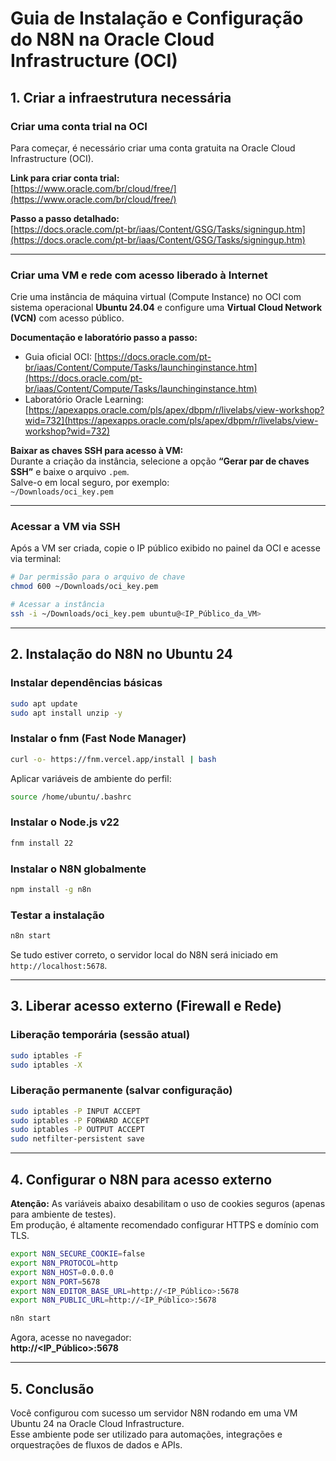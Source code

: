 # Guia de Instalação e Configuração do N8N na Oracle Cloud Infrastructure (OCI)

## 1. Criar a infraestrutura necessária

### Criar uma conta trial na OCI

Para começar, é necessário criar uma conta gratuita na Oracle Cloud Infrastructure (OCI).

**Link para criar conta trial:**  
[https://www.oracle.com/br/cloud/free/](https://www.oracle.com/br/cloud/free/)

**Passo a passo detalhado:**  
[https://docs.oracle.com/pt-br/iaas/Content/GSG/Tasks/signingup.htm](https://docs.oracle.com/pt-br/iaas/Content/GSG/Tasks/signingup.htm)

---

### Criar uma VM e rede com acesso liberado à Internet

Crie uma instância de máquina virtual (Compute Instance) no OCI com sistema operacional **Ubuntu 24.04** e configure uma **Virtual Cloud Network (VCN)** com acesso público.

**Documentação e laboratório passo a passo:**  
- Guia oficial OCI: [https://docs.oracle.com/pt-br/iaas/Content/Compute/Tasks/launchinginstance.htm](https://docs.oracle.com/pt-br/iaas/Content/Compute/Tasks/launchinginstance.htm)  
- Laboratório Oracle Learning: [https://apexapps.oracle.com/pls/apex/dbpm/r/livelabs/view-workshop?wid=732](https://apexapps.oracle.com/pls/apex/dbpm/r/livelabs/view-workshop?wid=732)

**Baixar as chaves SSH para acesso à VM:**  
Durante a criação da instância, selecione a opção **“Gerar par de chaves SSH”** e baixe o arquivo `.pem`.  
Salve-o em local seguro, por exemplo:  
`~/Downloads/oci_key.pem`

---

### Acessar a VM via SSH

Após a VM ser criada, copie o IP público exibido no painel da OCI e acesse via terminal:

```bash
# Dar permissão para o arquivo de chave
chmod 600 ~/Downloads/oci_key.pem

# Acessar a instância
ssh -i ~/Downloads/oci_key.pem ubuntu@<IP_Público_da_VM>
```

---

## 2. Instalação do N8N no Ubuntu 24

### Instalar dependências básicas

```bash
sudo apt update
sudo apt install unzip -y
```

### Instalar o fnm (Fast Node Manager)

```bash
curl -o- https://fnm.vercel.app/install | bash
```

Aplicar variáveis de ambiente do perfil:

```bash
source /home/ubuntu/.bashrc
```

### Instalar o Node.js v22

```bash
fnm install 22
```

### Instalar o N8N globalmente

```bash
npm install -g n8n
```

### Testar a instalação

```bash
n8n start
```

Se tudo estiver correto, o servidor local do N8N será iniciado em `http://localhost:5678`.

---

## 3. Liberar acesso externo (Firewall e Rede)

### Liberação temporária (sessão atual)

```bash
sudo iptables -F
sudo iptables -X
```

### Liberação permanente (salvar configuração)

```bash
sudo iptables -P INPUT ACCEPT
sudo iptables -P FORWARD ACCEPT
sudo iptables -P OUTPUT ACCEPT
sudo netfilter-persistent save
```

---

## 4. Configurar o N8N para acesso externo

**Atenção:** As variáveis abaixo desabilitam o uso de cookies seguros (apenas para ambiente de testes).  
Em produção, é altamente recomendado configurar HTTPS e domínio com TLS.

```bash
export N8N_SECURE_COOKIE=false
export N8N_PROTOCOL=http
export N8N_HOST=0.0.0.0
export N8N_PORT=5678
export N8N_EDITOR_BASE_URL=http://<IP_Público>:5678
export N8N_PUBLIC_URL=http://<IP_Público>:5678

n8n start
```

Agora, acesse no navegador:  
**http://<IP_Público>:5678**

---

## 5. Conclusão

Você configurou com sucesso um servidor N8N rodando em uma VM Ubuntu 24 na Oracle Cloud Infrastructure.  
Esse ambiente pode ser utilizado para automações, integrações e orquestrações de fluxos de dados e APIs.

